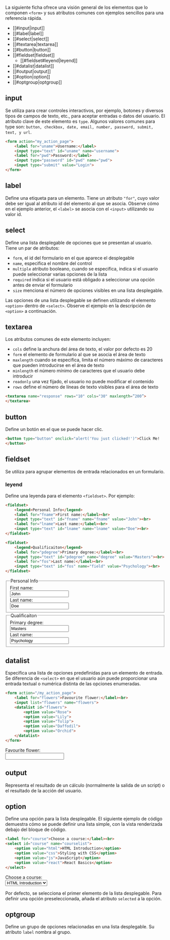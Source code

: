 La siguiente ficha ofrece una visión general de los elementos que lo componen `<form>` y sus atributos comunes con ejemplos sencillos para una referencia rápida.

- [[#input|input]]
- [[#label|label]]
- [[#select|select]]
- [[#textarea|textarea]]
- [[#button|button]]
- [[#fieldset|fieldset]]
	- [[#fieldset#leyend|leyend]]
- [[#datalist|datalist]]
- [[#output|output]]
- [[#option|option]]
- [[#optgroup|optgroup]]

## input

Se utiliza para crear controles interactivos, por ejemplo, botones y diversos tipos de campos de texto, etc., para aceptar entradas o datos del usuario. El atributo clave de este elemento es `type`. Algunos valores comunes para type son: `button, checkbox, date, email, number, password, submit, text, y url`.

```html
<form action="my_action_page">
	<label for="uname">Username:</label>
	<input type="text" id="uname" name="username">
	<label for="pwd">Password:</label>
	<input type="password" id="pwd" name="pwd">
	<input type="submit" value="Login">
</form>
```

## label

Define una etiqueta para un elemento. Tiene un atributo `"for"`, cuyo valor debe ser igual al atributo id del elemento al que se asocia. Observe cómo en el ejemplo anterior, el `<label>` se asocia con el `<input>` utilizando su valor id.

## select

Define una lista desplegable de opciones que se presentan al usuario. Tiene un par de atributos:

- `form`, el id del formulario en el que aparece el desplegable
- `name`, especifica el nombre del control
- `multiple` atributo booleano, cuando se especifica, indica si el usuario puede seleccionar varias opciones de la lista
- `required` indica si el usuario está obligado a seleccionar una opción antes de enviar el formulario
- `size` menciona el número de opciones visibles en una lista desplegable.    

Las opciones de una lista desplegable se definen utilizando el elemento `<option>` dentro de `<select>`. Observe el ejemplo en la descripción de `<option>` a continuación.

## textarea

Los atributos comunes de este elemento incluyen:

- `cols` define la anchura del área de texto, el valor por defecto es 20
- `form` el elemento de formulario al que se asocia el área de texto
- `maxlength` cuando se especifica, limita el número máximo de caracteres que pueden introducirse en el área de texto
- `minlength` el número mínimo de caracteres que el usuario debe introducir
- `readonly` una vez fijado, el usuario no puede modificar el contenido
- `rows` define el número de líneas de texto visibles para el área de texto

```html
<textarea name="response" rows="10" cols="30" maxlength=”200”>
</textarea>
```

## button

Define un botón en el que se puede hacer clic.

```html
<button type="button" onclick="alert('You just clicked!')">Click Me!
</button>
```

## fieldset

Se utiliza para agrupar elementos de entrada relacionados en un formulario.

### leyend

Define una leyenda para el elemento `<fieldset>`. Por ejemplo:

```html
<fieldset>
	<legend>Personal Info</legend>
	<label for="fname">First name:</label><br>
	<input type="text" id="fname" name="fname" value="John"><br>
	<label for="lname">Last name:</label><br>
	<input type="text" id="lname" name="lname" value="Doe"><br>
</fieldset>

<fieldset>
	<legend>Qualificaiton</legend>
	<label for="pdegree">Primary degree:</label><br>
	<input type="text" id="pdegree" name="degree" value="Masters"><br>
	<label for="fos">Last name:</label><br>
	<input type="text" id="fos" name="field" value="Psychology"><br>
</fieldset>
```
<form>
<fieldset>
	<legend>Personal Info</legend>
	<label for="fname">First name:</label><br>
	<input type="text" id="fname" name="fname" value="John"><br>
	<label for="lname">Last name:</label><br>
	<input type="text" id="lname" name="lname" value="Doe"><br>
</fieldset>

<fieldset>
	<legend>Qualificaiton</legend>
	<label for="pdegree">Primary degree:</label><br>
	<input type="text" id="pdegree" name="degree" value="Masters"><br>
	<label for="fos">Last name:</label><br>
	<input type="text" id="fos" name="field" value="Psychology"><br>
</fieldset>
</form>

## datalist

Especifica una lista de opciones predefinidas para un elemento de entrada. Se diferencia de `<select>` en que el usuario aún puede proporcionar una entrada textual o numérica distinta de las opciones enumeradas.

```html
<form action="/my_action_page">
	<label for="flowers">Favourite flower:</label><br>
	<input list="flowers" name="flowers">
	<datalist id="flowers">
		<option value="Rose">
		<option value="Lily">
		<option value="Tulip">
		<option value="Daffodil">
		<option value="Orchid">
	</datalist>
</form>
```

<form action="/my_action_page">
	<label for="flowers">Favourite flower:</label><br>
	<input list="flowers" name="flowers">
	<datalist id="flowers">
		<option value="Rose">
		<option value="Lily">
		<option value="Tulip">
		<option value="Daffodil">
		<option value="Orchid">
	</datalist>
</form>

## output

Representa el resultado de un cálculo (normalmente la salida de un script) o el resultado de la acción del usuario.

## option

Define una opción para la lista desplegable. El siguiente ejemplo de código demuestra cómo se puede definir una lista simple, con la vista renderizada debajo del bloque de código.

```html
<label for="course">Choose a course:</label><br>
<select id="course" name="courselist">
	<option value="html">HTML Introduction</option>
	<option value="css">Styling with CSS</option>
	<option value="js">JavaScript</option>
	<option value="react">React Basics</option>
</select>
```
<label for="course">Choose a course:</label><br>
<select id="course" name="courselist">
	<option value="html">HTML Introduction</option>
	<option value="css">Styling with CSS</option>
	<option value="js">JavaScript</option>
	<option value="react">React Basics</option>
</select>

Por defecto, se selecciona el primer elemento de la lista desplegable. Para definir una opción preseleccionada, añada el atributo `selected` a la opción.

## optgroup

Define un grupo de opciones relacionadas en una lista desplegable. Su atributo `label` nombra al grupo.